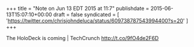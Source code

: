 +++
title = "Note on Jun 13 EDT 2015 at 11:7"
publishdate = 2015-06-13T15:07:10+00:00
draft = false
syndicated = [ 'https://twitter.com/chrisjohndeluca/status/609738787543994400?s=20' ]
+++

The HoloDeck is coming | TechCrunch http://t.co/9fO4de2F6D
